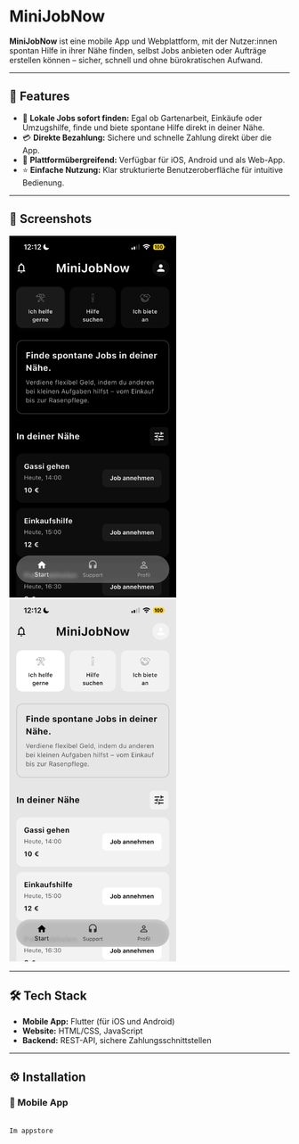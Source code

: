 # MiniJobNow

**MiniJobNow** ist eine mobile App und Webplattform, mit der Nutzer:innen spontan Hilfe in ihrer Nähe finden, selbst Jobs anbieten oder Aufträge erstellen können – sicher, schnell und ohne bürokratischen Aufwand.


<hr>

<h2>🚀 Features</h2>
<ul>
    <li>📍 <strong>Lokale Jobs sofort finden:</strong> Egal ob Gartenarbeit, Einkäufe oder Umzugshilfe, finde und biete spontane Hilfe direkt in deiner Nähe.</li>
    <li>💳 <strong>Direkte Bezahlung:</strong> Sichere und schnelle Zahlung direkt über die App.</li>
    <li>📱 <strong>Plattformübergreifend:</strong> Verfügbar für iOS, Android und als Web-App.</li>
    <li>⭐ <strong>Einfache Nutzung:</strong> Klar strukturierte Benutzeroberfläche für intuitive Bedienung.</li>
</ul>

<hr>

<h2>📸 Screenshots</h2>
<img src="bilder/dark.png" alt="Jobübersicht" width="300"/>
<img src="bilder/light.png" alt="Jobübersicht" width="300"/>
<hr>

<h2>🛠️ Tech Stack</h2>
<ul>
    <li><strong>Mobile App:</strong> Flutter (für iOS und Android)</li>
    <li><strong>Website:</strong> HTML/CSS, JavaScript</li>
    <li><strong>Backend:</strong> REST-API, sichere Zahlungsschnittstellen</li>
</ul>

<hr>

<h2>⚙️ Installation</h2>

<h3>📱 Mobile App</h3>
<pre><code>
Im appstore
